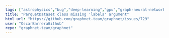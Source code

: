 ```yaml
---
tags: ["astrophysics","bug","deep-learning","gpu","graph-neural-network","high-energy-physics","machine-learning","neural-network","neutrino-oscillations","neutrino-physics","neutrinos","particle-physics","physics-analysis","python","pytorch"]
title: "ParquetDataset class missing 'labels' argument"
html_url: "https://github.com/graphnet-team/graphnet/issues/729"
user: "OscarBarreraGithub"
repo: "graphnet-team/graphnet"
---
```


